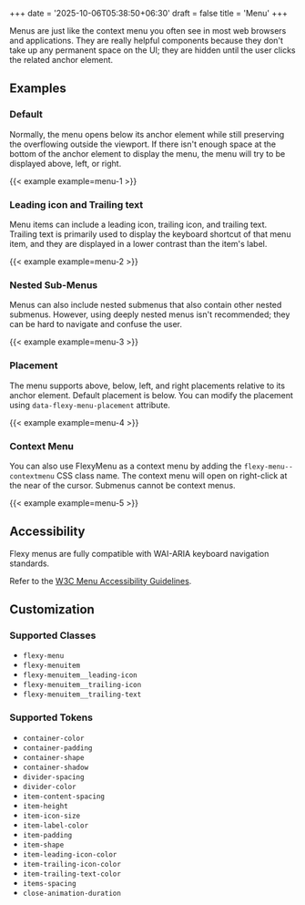 +++
date = '2025-10-06T05:38:50+06:30'
draft = false
title = 'Menu'
+++

Menus are just like the context menu you often see in most web browsers and applications. They are really helpful components because they don't take up any permanent space on the UI; they are hidden until the user clicks the related anchor element.

## Examples

### Default

Normally, the menu opens below its anchor element while still preserving the overflowing outside the viewport. If there isn't enough space at the bottom of the anchor element to display the menu, the menu will try to be displayed above, left, or right.

{{< example example=menu-1 >}}

### Leading icon and Trailing text

Menu items can include a leading icon, trailing icon, and trailing text. Trailing text is primarily used to display the keyboard shortcut of that menu item, and they are displayed in a lower contrast than the item's label.

{{< example example=menu-2 >}}

### Nested Sub-Menus

Menus can also include nested submenus that also contain other nested submenus. However, using deeply nested menus isn't recommended; they can be hard to navigate and confuse the user.

{{< example example=menu-3 >}}

### Placement

The menu supports above, below, left, and right placements relative to its anchor element. Default placement is below. You can modify the placement using `data-flexy-menu-placement` attribute.

{{< example example=menu-4 >}}

### Context Menu

You can also use FlexyMenu as a context menu by adding the `flexy-menu--contextmenu` CSS class name. The context menu will open on right-click at the near of the cursor. Submenus cannot be context menus.

{{< example example=menu-5 >}}

## Accessibility

Flexy menus are fully compatible with WAI-ARIA keyboard navigation standards.

Refer to the [W3C Menu Accessibility Guidelines](https://www.w3.org/WAI/ARIA/apg/patterns/menubar/#keyboardinteraction).

## Customization

### Supported Classes

- `flexy-menu`
- `flexy-menuitem`
- `flexy-menuitem__leading-icon`
- `flexy-menuitem__trailing-icon`
- `flexy-menuitem__trailing-text`

### Supported Tokens

- `container-color`
- `container-padding`
- `container-shape`
- `container-shadow`
- `divider-spacing`
- `divider-color`
- `item-content-spacing`
- `item-height`
- `item-icon-size`
- `item-label-color`
- `item-padding`
- `item-shape`
- `item-leading-icon-color`
- `item-trailing-icon-color`
- `item-trailing-text-color`
- `items-spacing`
- `close-animation-duration`
